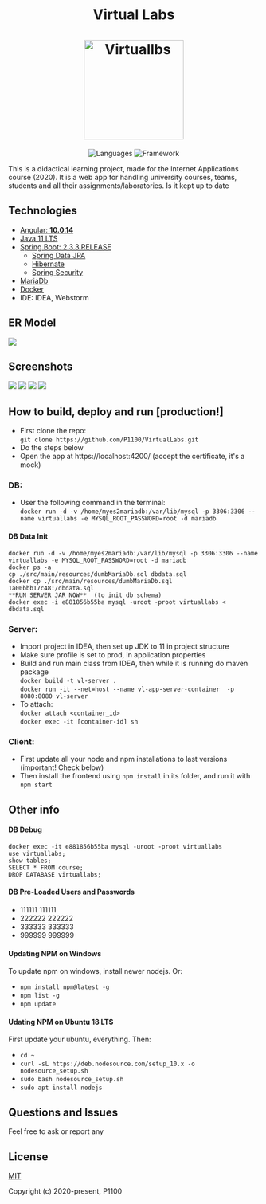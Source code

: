 <h1 align="center">Virtual Labs    <br/>
    <br/>
    <img alt="Virtuallbs" src="https://encrypted-tbn0.gstatic.com/images?q=tbn%3AANd9GcRMtrxkSwGoK3DuGR-aXg5dilh_TA1_LCYEpw&usqp=CAU" height="200px" />

</h1>
<p align="center">
 <img alt="Languages" src="https://img.shields.io/badge/Languages-Java | Typescript | HTML,CSS,JS-orange"/>
 <img alt="Framework" src="https://img.shields.io/badge/Framework-Spring | Angular-green"/>
</p>

This is a didactical learning project, made for the Internet Applications course (2020). It is a web app for handling university courses, teams, students and all their assignments/laboratories. Is it kept up to date

## Technologies
- [Angular: **10.0.14**](https://github.com/angular/angular)
- [Java 11 LTS](https://docs.oracle.com/en/java/javase/11/index.html)
- [Spring Boot: 2.3.3.RELEASE](https://github.com/spring-projects/spring-boot/releases/tag/v2.3.3.RELEASE)
  -  [Spring Data JPA](http://projects.spring.io/spring-data-jpa/)
    -    [Hibernate](http://docs.spring.io/spring/docs/current/spring-framework-reference/html/orm.html#orm-hibernate)
  -  [Spring Security](http://projects.spring.io/spring-security/)
- [MariaDb](https://github.com/MariaDB/server)
- [Docker](https://docs.docker.com/install/)
- IDE: IDEA, Webstorm

## ER Model
![](https://i.ibb.co/g4CgcfQ/ERModel.jpg)

## Screenshots
![](https://i.ibb.co/5jZNyXX/Image-131.jpg)
![](https://i.ibb.co/zx12tjV/Image-133.jpg)
![](https://i.ibb.co/BqVyfjR/Image-129.jpg)
![](https://i.ibb.co/9wnGKNv/Image-130.jpg)
## How to build, deploy and run [production!]
- First clone the repo:  
`git clone https://github.com/P1100/VirtualLabs.git` 
- Do the steps below
- Open the app at https://localhost:4200/ (accept the certificate, it's a mock)

### DB:
-  User the following command in the terminal:   
 `docker run -d -v /home/myes2mariadb:/var/lib/mysql -p 3306:3306 --name virtuallabs -e MYSQL_ROOT_PASSWORD=root -d mariadb`
#### DB Data Init
```
docker run -d -v /home/myes2mariadb:/var/lib/mysql -p 3306:3306 --name virtuallabs -e MYSQL_ROOT_PASSWORD=root -d mariadb
docker ps -a
cp ./src/main/resources/dumbMariaDb.sql dbdata.sql
docker cp ./src/main/resources/dumbMariaDb.sql 1a00bbb17c48:/dbdata.sql
**RUN SERVER JAR NOW**  (to init db schema)  
docker exec -i e881856b55ba mysql -uroot -proot virtuallabs < dbdata.sql
```  
### Server: 
- Import project in IDEA, then set up JDK to 11 in project structure
- Make sure profile is set to prod, in application properties
- Build and run main class from IDEA, then while it is running do maven package  
`docker build -t vl-server .`  
`docker run -it --net=host --name vl-app-server-container  -p 8080:8080 vl-server`   
- To attach:  
`docker attach <container_id>`  
`docker exec -it [container-id] sh`  
### Client:
- First update all your node and npm installations to last versions (important! Check below)
- Then install the frontend using `npm install` in its folder, and run it with `npm start`

## Other info
#### DB Debug
```
docker exec -it e881856b55ba mysql -uroot -proot virtuallabs
use virtuallabs;
show tables;
SELECT * FROM course;
DROP DATABASE virtuallabs;
```
#### DB Pre-Loaded Users and Passwords
- 111111 111111
- 222222 222222
- 333333 333333
- 999999 999999
#### Updating NPM on Windows
To update npm on windows, install newer nodejs. Or:  
- `npm install npm@latest -g` 
- `npm list -g` 
- `npm update` 
#### Udating NPM on Ubuntu 18 LTS
First update your ubuntu, everything. Then:  
- `cd ~` 
- `curl -sL https://deb.nodesource.com/setup_10.x -o nodesource_setup.sh` 
- `sudo bash nodesource_setup.sh` 
- `sudo apt install nodejs` 

## Questions and Issues
Feel free to ask or report any

## License

[MIT](http://opensource.org/licenses/MIT)

Copyright (c) 2020-present, P1100
